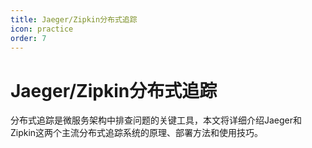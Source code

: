 ```yaml
---
title: Jaeger/Zipkin分布式追踪
icon: practice
order: 7
---
```


# Jaeger/Zipkin分布式追踪

分布式追踪是微服务架构中排查问题的关键工具，本文将详细介绍Jaeger和Zipkin这两个主流分布式追踪系统的原理、部署方法和使用技巧。
